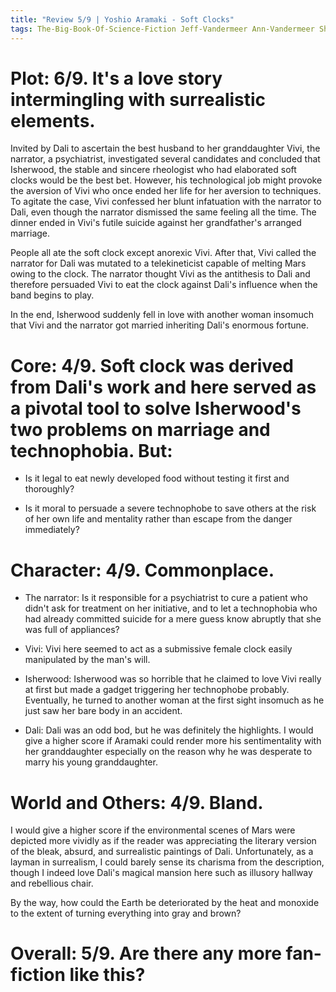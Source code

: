 ```yaml
---
title: "Review 5/9 | Yoshio Aramaki - Soft Clocks"
tags: The-Big-Book-Of-Science-Fiction Jeff-Vandermeer Ann-Vandermeer Short-Story Novelette Science-Fiction 1933- 1968
---
```


# Plot: 6/9. It's a love story intermingling with surrealistic elements.
Invited by Dali to ascertain the best husband to her granddaughter Vivi, the narrator, a psychiatrist, investigated several candidates and concluded that Isherwood, the stable and sincere rheologist who had elaborated soft clocks would be the best bet. However, his technological job might provoke the aversion of Vivi who once ended her life for her aversion to techniques. To agitate the case, Vivi confessed her blunt infatuation with the narrator to Dali, even though the narrator dismissed the same feeling all the time. The dinner ended in Vivi's futile suicide against her grandfather's arranged marriage.

People all ate the soft clock except anorexic Vivi. After that, Vivi called the narrator for Dali was mutated to a telekineticist capable of melting Mars owing to the clock. The narrator thought Vivi as the antithesis to Dali and therefore persuaded Vivi to eat the clock against Dali's influence when the band begins to play.

In the end, Isherwood suddenly fell in love with another woman insomuch that Vivi and the narrator got married inheriting Dali's enormous fortune.


# Core: 4/9. Soft clock was derived from Dali's work and here served as a pivotal tool to solve Isherwood's two problems on marriage and technophobia. But:
+ Is it legal to eat newly developed food without testing it first and thoroughly?

+ Is it moral to persuade a severe technophobe to save others at the risk of her own life and mentality rather than escape from the danger immediately?


# Character: 4/9. Commonplace.
+ The narrator: Is it responsible for a psychiatrist to cure a patient who didn't ask for treatment on her initiative, and to let a technophobia who had already committed suicide for a mere guess know abruptly that she was full of appliances?

+ Vivi: Vivi here seemed to act as a submissive female clock easily manipulated by the man's will.

+ Isherwood: Isherwood was so horrible that he claimed to love Vivi really at first but made a gadget triggering her technophobe probably. Eventually, he turned to another woman at the first sight insomuch as he just saw her bare body in an accident.

+ Dali: Dali was an odd bod, but he was definitely the highlights. I would give a higher score if Aramaki could render more his sentimentality with her granddaughter especially on the reason why he was desperate to marry his young granddaughter.


# World and Others: 4/9. Bland.
I would give a higher score if the environmental scenes of Mars were depicted more vividly as if the reader was appreciating the literary version of the bleak, absurd, and surrealistic paintings of Dali. Unfortunately, as a layman in surrealism, I could barely sense its charisma from the description, though I indeed love Dali's magical mansion here such as illusory hallway and rebellious chair.

By the way, how could the Earth be deteriorated by the heat and monoxide to the extent of turning everything into gray and brown?

# Overall: 5/9. Are there any more fan-fiction like this?
